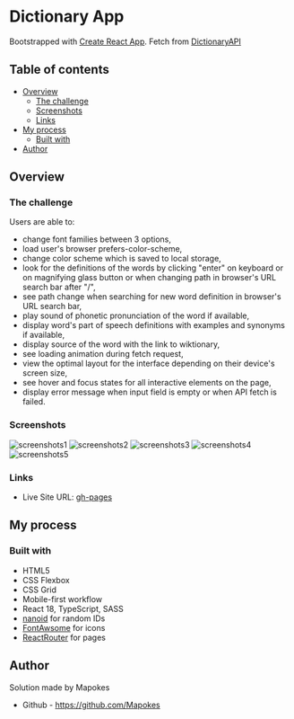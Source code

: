 # Dictionary App

Bootstrapped with [Create React App](https://github.com/facebook/create-react-app).
Fetch from [DictionaryAPI](https://dictionaryapi.dev/)

## Table of contents

- [Overview](#overview)
  - [The challenge](#the-challenge)
  - [Screenshots](#screenshots)
  - [Links](#links)
- [My process](#my-process)
  - [Built with](#built-with)
- [Author](#author)

## Overview

### The challenge

Users are able to:

- change font families between 3 options,
- load user's browser prefers-color-scheme,
- change color scheme which is saved to local storage,
- look for the definitions of the words by clicking "enter" on keyboard or on magnifying glass button or when changing path in browser's URL search bar after "/",
- see path change when searching for new word definition in browser's URL search bar,
- play sound of phonetic pronunciation of the word if available,
- display word's part of speech definitions with examples and synonyms if available,
- display source of the word with the link to wiktionary,
- see loading animation during fetch request,
- view the optimal layout for the interface depending on their device's screen size,
- see hover and focus states for all interactive elements on the page,
- display error message when input field is empty or when API fetch is failed.

### Screenshots

![screenshots1](https://i.postimg.cc/mbG1jzvM/1.png)
![screenshots2](https://i.postimg.cc/ZY0WnrNk/2.png)
![screenshots3](https://i.postimg.cc/j2zZwppS/3.png)
![screenshots4](https://i.postimg.cc/bJ5NkBt7/4.png)
![screenshots5](https://i.postimg.cc/HxnkJgV0/5.png)

### Links

- Live Site URL: [gh-pages](https://mapokes.github.io/dictionary-app/)

## My process

### Built with

- HTML5
- CSS Flexbox
- CSS Grid
- Mobile-first workflow
- React 18, TypeScript, SASS
- [nanoid](https://www.npmjs.com/package/nanoid) for random IDs
- [FontAwsome](https://fontawesome.com/icons) for icons
- [ReactRouter](https://www.npmjs.com/package/react-router-dom) for pages

## Author

Solution made by Mapokes

- Github - https://github.com/Mapokes
